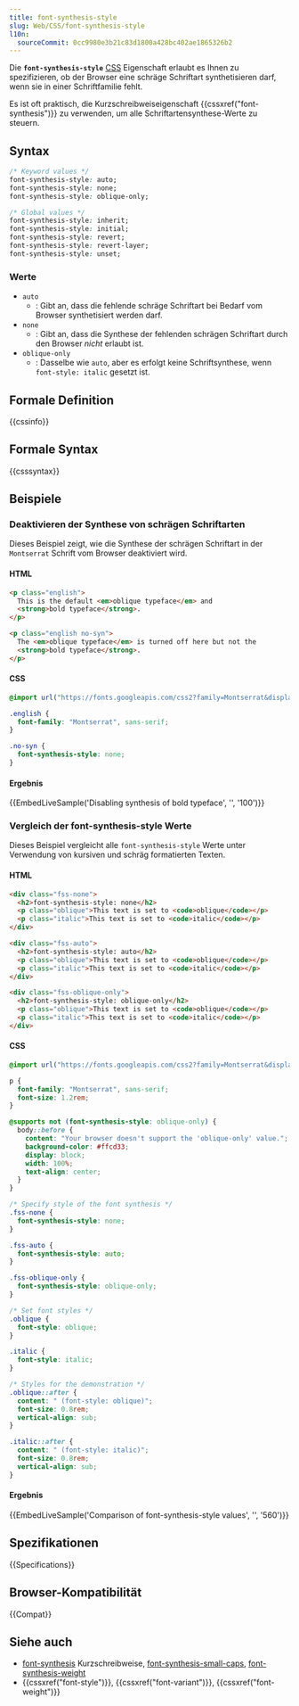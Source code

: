 ```yaml
---
title: font-synthesis-style
slug: Web/CSS/font-synthesis-style
l10n:
  sourceCommit: 0cc9980e3b21c83d1800a428bc402ae1865326b2
---
```


Die **`font-synthesis-style`** [CSS](/de/docs/Web/CSS) Eigenschaft erlaubt es Ihnen zu spezifizieren, ob der Browser eine schräge Schriftart synthetisieren darf, wenn sie in einer Schriftfamilie fehlt.

Es ist oft praktisch, die Kurzschreibweiseigenschaft {{cssxref("font-synthesis")}} zu verwenden, um alle Schriftartensynthese-Werte zu steuern.

## Syntax

```css
/* Keyword values */
font-synthesis-style: auto;
font-synthesis-style: none;
font-synthesis-style: oblique-only;

/* Global values */
font-synthesis-style: inherit;
font-synthesis-style: initial;
font-synthesis-style: revert;
font-synthesis-style: revert-layer;
font-synthesis-style: unset;
```

### Werte

- `auto`
  - : Gibt an, dass die fehlende schräge Schriftart bei Bedarf vom Browser synthetisiert werden darf.
- `none`
  - : Gibt an, dass die Synthese der fehlenden schrägen Schriftart durch den Browser _nicht_ erlaubt ist.
- `oblique-only`
  - : Dasselbe wie `auto`, aber es erfolgt keine Schriftsynthese, wenn `font-style: italic` gesetzt ist.

## Formale Definition

{{cssinfo}}

## Formale Syntax

{{csssyntax}}

## Beispiele

### Deaktivieren der Synthese von schrägen Schriftarten

Dieses Beispiel zeigt, wie die Synthese der schrägen Schriftart in der `Montserrat` Schrift vom Browser deaktiviert wird.

#### HTML

```html
<p class="english">
  This is the default <em>oblique typeface</em> and
  <strong>bold typeface</strong>.
</p>

<p class="english no-syn">
  The <em>oblique typeface</em> is turned off here but not the
  <strong>bold typeface</strong>.
</p>
```

#### CSS

```css
@import url("https://fonts.googleapis.com/css2?family=Montserrat&display=swap");

.english {
  font-family: "Montserrat", sans-serif;
}

.no-syn {
  font-synthesis-style: none;
}
```

#### Ergebnis

{{EmbedLiveSample('Disabling synthesis of bold typeface', '', '100')}}

### Vergleich der font-synthesis-style Werte

Dieses Beispiel vergleicht alle `font-synthesis-style` Werte unter Verwendung von kursiven und schräg formatierten Texten.

#### HTML

```html
<div class="fss-none">
  <h2>font-synthesis-style: none</h2>
  <p class="oblique">This text is set to <code>oblique</code></p>
  <p class="italic">This text is set to <code>italic</code></p>
</div>

<div class="fss-auto">
  <h2>font-synthesis-style: auto</h2>
  <p class="oblique">This text is set to <code>oblique</code></p>
  <p class="italic">This text is set to <code>italic</code></p>
</div>

<div class="fss-oblique-only">
  <h2>font-synthesis-style: oblique-only</h2>
  <p class="oblique">This text is set to <code>oblique</code></p>
  <p class="italic">This text is set to <code>italic</code></p>
</div>
```

#### CSS

```css hidden
@import url("https://fonts.googleapis.com/css2?family=Montserrat&display=swap");

p {
  font-family: "Montserrat", sans-serif;
  font-size: 1.2rem;
}

@supports not (font-synthesis-style: oblique-only) {
  body::before {
    content: "Your browser doesn't support the 'oblique-only' value.";
    background-color: #ffcd33;
    display: block;
    width: 100%;
    text-align: center;
  }
}
```

```css
/* Specify style of the font synthesis */
.fss-none {
  font-synthesis-style: none;
}

.fss-auto {
  font-synthesis-style: auto;
}

.fss-oblique-only {
  font-synthesis-style: oblique-only;
}

/* Set font styles */
.oblique {
  font-style: oblique;
}

.italic {
  font-style: italic;
}

/* Styles for the demonstration */
.oblique::after {
  content: " (font-style: oblique)";
  font-size: 0.8rem;
  vertical-align: sub;
}

.italic::after {
  content: " (font-style: italic)";
  font-size: 0.8rem;
  vertical-align: sub;
}
```

#### Ergebnis

{{EmbedLiveSample('Comparison of font-synthesis-style values', '', '560')}}

## Spezifikationen

{{Specifications}}

## Browser-Kompatibilität

{{Compat}}

## Siehe auch

- [font-synthesis](/de/docs/Web/CSS/font-synthesis) Kurzschreibweise, [font-synthesis-small-caps](/de/docs/Web/CSS/font-synthesis-small-caps), [font-synthesis-weight](/de/docs/Web/CSS/font-synthesis-weight)
- {{cssxref("font-style")}}, {{cssxref("font-variant")}}, {{cssxref("font-weight")}}
